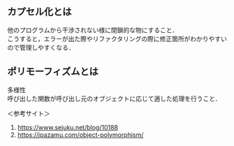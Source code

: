 ## カプセル化とは
他のプログラムから干渉されない様に閉鎖的な物にすること．</br>
こうすると，エラーが出た際やリファクタリングの際に修正箇所がわかりやすいので管理しやすくなる．

## ポリモーフィズムとは
多様性</br>
呼び出した関数が呼び出し元のオブジェクトに応じて適した処理を行うこと．

＜参考サイト＞
1. https://www.sejuku.net/blog/10188
2. https://jpazamu.com/object-polymorphism/